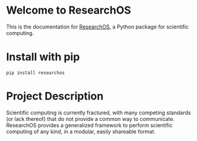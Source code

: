# Welcome to ResearchOS

This is the documentation for [ResearchOS](https://github.com/ResearchOS/ResearchOS), a Python package for scientific computing.

# Install with pip
```
pip install researchos
```

# Project Description
Scientific computing is currently fractured, with many competing standards (or lack thereof) that do not provide a common way to communicate. ResearchOS provides a generalized framework to perform scientific computing of any kind, in a modular, easily shareable format.
